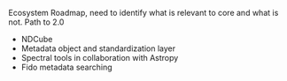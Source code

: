 Ecosystem Roadmap, need to identify what is relevant to core and what is not.
Path to 2.0

- NDCube
- Metadata object and standardization layer
- Spectral tools in collaboration with Astropy
- Fido metadata searching